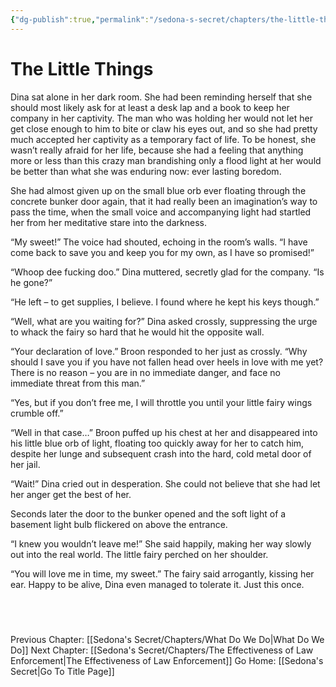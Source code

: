 ```yaml
---
{"dg-publish":true,"permalink":"/sedona-s-secret/chapters/the-little-things/"}
---
```


# The Little Things

Dina sat alone in her dark room. She had been reminding herself that she should most likely ask for at least a desk lap and a book to keep her company in her captivity. The man who was holding her would not let her get close enough to him to bite or claw his eyes out, and so she had pretty much accepted her captivity as a temporary fact of life. To be honest, she wasn’t really afraid for her life, because she had a feeling that anything more or less than this crazy man brandishing only a flood light at her would be better than what she was enduring now: ever lasting boredom.

She had almost given up on the small blue orb ever floating through the concrete bunker door again, that it had really been an imagination’s way to pass the time, when the small voice and accompanying light had startled her from her meditative stare into the darkness.

“My sweet!” The voice had shouted, echoing in the room’s walls. “I have come back to save you and keep you for my own, as I have so promised!”

“Whoop dee fucking doo.” Dina muttered, secretly glad for the company. “Is he gone?”

“He left – to get supplies, I believe. I found where he kept his keys though.”

“Well, what are you waiting for?” Dina asked crossly, suppressing the urge to whack the fairy so hard that he would hit the opposite wall.

“Your declaration of love.” Broon responded to her just as crossly. “Why should I save you if you have not fallen head over heels in love with me yet? There is no reason – you are in no immediate danger, and face no immediate threat from this man.”

“Yes, but if you don’t free me, I will throttle you until your little fairy wings crumble off.”

“Well in that case…” Broon puffed up his chest at her and disappeared into his little blue orb of light, floating too quickly away for her to catch him, despite her lunge and subsequent crash into the hard, cold metal door of her jail.

“Wait!” Dina cried out in desperation. She could not believe that she had let her anger get the best of her.

Seconds later the door to the bunker opened and the soft light of a basement light bulb flickered on above the entrance.

“I knew you wouldn’t leave me!” She said happily, making her way slowly out into the real world. The little fairy perched on her shoulder.

“You will love me in time, my sweet.” The fairy said arrogantly, kissing her ear. Happy to be alive, Dina even managed to tolerate it. Just this once.


  
---
Previous Chapter: [[Sedona's Secret/Chapters/What Do We Do\|What Do We Do]]
Next Chapter: [[Sedona's Secret/Chapters/The Effectiveness of Law Enforcement\|The Effectiveness of Law Enforcement]]
Go Home: [[Sedona's Secret\|Go To Title Page]]
  


